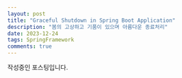 ```yaml
---
layout: post
title: "Graceful Shutdown in Spring Boot Application"
description: "봄의 고상하고 기품이 있으며 아름다운 종료처리"
date: 2023-12-24
tags: SpringFramework
comments: true
---
```


작성중인 포스팅입니다.
